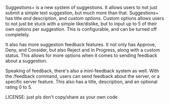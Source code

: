 Suggestions+ is a new system of suggestions. It allows users to not just submit a simple text suggestion, but much more than that. Suggestions+ has title *and* description, and *custom options*. Custom options allows users to not just be stuck with a simple like/dislike, but to input up to 5 of their own options per suggestion. This is configurable, and can be turned off completely.

It also has more suggestion feedback features. It not only has Approve, Deny, and Consider, but also Reject and In Progress, along with a custom status. This allows for more options when it comes to sending feedback about a suggestion.

Speaking of feedback, there's also a mini-feedback system as well. With the /feedback command, users can send feedback about the server, or a specific server feature. This also has a title, description, and an optional rating 0 to 5.

LICENSE:
just pls don't copy/share as your own code
